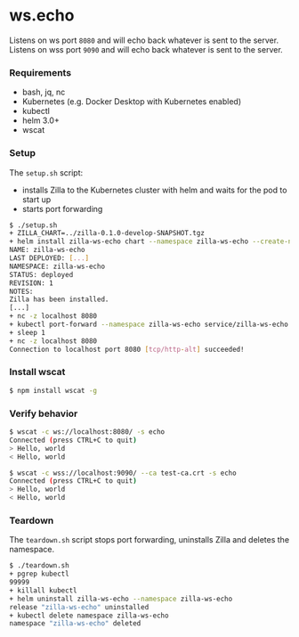# ws.echo

Listens on ws port `8080` and will echo back whatever is sent to the server.
Listens on wss port `9090` and will echo back whatever is sent to the server.

### Requirements

- bash, jq, nc
- Kubernetes (e.g. Docker Desktop with Kubernetes enabled)
- kubectl
- helm 3.0+
- wscat

### Setup

The `setup.sh` script:
- installs Zilla to the Kubernetes cluster with helm and waits for the pod to start up
- starts port forwarding

```bash
$ ./setup.sh
+ ZILLA_CHART=../zilla-0.1.0-develop-SNAPSHOT.tgz
+ helm install zilla-ws-echo chart --namespace zilla-ws-echo --create-namespace --wait [...]
NAME: zilla-ws-echo
LAST DEPLOYED: [...]
NAMESPACE: zilla-ws-echo
STATUS: deployed
REVISION: 1
NOTES:
Zilla has been installed.
[...]
+ nc -z localhost 8080
+ kubectl port-forward --namespace zilla-ws-echo service/zilla-ws-echo 8080 9090
+ sleep 1
+ nc -z localhost 8080
Connection to localhost port 8080 [tcp/http-alt] succeeded!
```

### Install wscat
```bash
$ npm install wscat -g
```

### Verify behavior
```bash
$ wscat -c ws://localhost:8080/ -s echo
Connected (press CTRL+C to quit)
> Hello, world
< Hello, world
```
```bash
$ wscat -c wss://localhost:9090/ --ca test-ca.crt -s echo
Connected (press CTRL+C to quit)
> Hello, world
< Hello, world
```

### Teardown

The `teardown.sh` script stops port forwarding, uninstalls Zilla and deletes the namespace.

```bash
$ ./teardown.sh
+ pgrep kubectl
99999
+ killall kubectl
+ helm uninstall zilla-ws-echo --namespace zilla-ws-echo
release "zilla-ws-echo" uninstalled
+ kubectl delete namespace zilla-ws-echo
namespace "zilla-ws-echo" deleted
```
